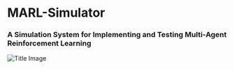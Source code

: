 # MARL-Simulator
### A Simulation System for Implementing and Testing Multi-Agent Reinforcement Learning
![Title Image](MARL.gif)


